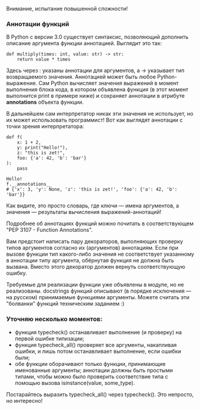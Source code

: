 Внимание, испытание повышенной сложности!

### Аннотации функций

В Python с версии 3.0 существует синтаксис, позволяющий дополнить описание аргумента функции аннотацией. Выглядит это так:

```
def multiply(times: int, value: str) -> str:
    return value * times
```

Здесь через : указаны аннотации для аргументов, а -> указывает тип возвращаемого значения. Аннотацией может быть любое Python-выражение. Сам Python вычисляет значения выражений в момент выполнения блока кода, в котором объявлена функция (в этот момент выполнится print в примере ниже) и сохраняет аннотации в атрибуте __annotations__ объекта функции.

В дальнейшем сам интерпретатор никак эти значения не использует, но их может использовать программист! Вот как выглядят аннотации с точки зрения интерпретатора:

```
def f(
    x: 1 + 2,
    y: print("Hello!"),
    z: "this is zet!",
    foo: {'a': 42, 'b': 'bar'}
):
    pass

Hello!
f.__annotations__
# {'x': 3, 'y': None, 'z': 'this is zet!', 'foo': {'a': 42, 'b': 'bar'}}
```

Как видите, это просто словарь, где ключи — имена аргументов, а значения — результаты вычисления выражений-аннотаций!

Подробнее об аннотациях функций можно почитать в соответствующем "PEP 3107 - Function Annotations".


Вам предстоит написать пару декораторов, выполняющих проверку типов аргументов согласно их (аргументов) аннотациям. Если при вызове функции тип какого-либо значения не соответствует указанному в аннотации типу аргумента, обёрнутая функция не должна быть вызвана. Вместо этого декоратор должен вернуть соответствующую ошибку.

Требуемые для реализации функции уже объявлены в модуле, но не реализованы. docstrings функций описывают (в порядке исключения — на русском) принимаемые функциями аргументы. Можете считать эти "болванки" функций техническим заданием :)

### Уточняю несколько моментов:

- функция typecheck() останавливает выполнение (и проверку) на первой ошибке типизации;
- функция typecheck_all() проверяет все аргументы, накапливая ошибки, и лишь потом останавливает выполнение, если ошибки были;
- обе функции оборачивают только функции, принимающие именованные аргументы;
аннотации должны быть простыми типами, чтобы можно было проверить соответствие типа с помощью вызова isinstance(value, some_type).

Постарайтесь выразить typecheck_all() через typecheck(). Это непросто, но интересно!